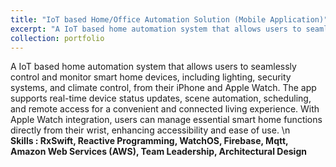 ```yaml
---
title: "IoT based Home/Office Automation Solution (Mobile Application)"
excerpt: "A IoT based home automation system that allows users to seamlessly control and monitor smart home devices, including lighting, security systems, and climate control, from their iPhone and Apple Watch. The app supports real-time device status updates, scene automation, scheduling, and remote access for a convenient and connected living experience. With Apple Watch integration, users can manage essential smart home functions directly from their wrist, enhancing accessibility and ease of use.<br /><b>Skills : RxSwift, Reactive Programming, WatchOS, Firebase, Mqtt, Amazon Web Services (AWS), Team Leadership, Architectural Design</b>"
collection: portfolio
---
```


A IoT based home automation system that allows users to seamlessly control and monitor smart home devices, including lighting, security systems, and climate control, from their iPhone and Apple Watch. The app supports real-time device status updates, scene automation, scheduling, and remote access for a convenient and connected living experience. With Apple Watch integration, users can manage essential smart home functions directly from their wrist, enhancing accessibility and ease of use. \n <br /><b>Skills : RxSwift, Reactive Programming, WatchOS, Firebase, Mqtt, Amazon Web Services (AWS), Team Leadership, Architectural Design</b>
